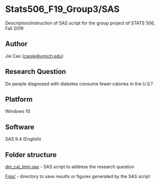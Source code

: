 # Stats506_F19_Group3/SAS
Description/instruction of SAS script for the group project of STATS 506, Fall 2019  

## Author
Jie Cao (caojie@umich.edu)

## Research Question

Do people diagnosed with diabetes consume fewer calories in the U.S.?

## Platform 
Windows 10

## Software
SAS 9.4 (English)

## Folder structure

[dm_cal_lmm.sas](https://github.com/caojie528/Stats506_F19_Group3/blob/master/SAS/dm_cal_lmm.sas) - SAS script to address the research question

[Figs/](https://github.com/caojie528/Stats506_F19_Group3/tree/master/SAS/Figs) - directory to save results or figures generated by the SAS script


